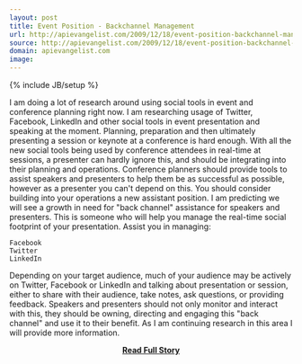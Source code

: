 ```yaml
---
layout: post
title: Event Position - Backchannel Management
url: http://apievangelist.com/2009/12/18/event-position-backchannel-management/
source: http://apievangelist.com/2009/12/18/event-position-backchannel-management/
domain: apievangelist.com
image: 
---
```

{% include JB/setup %}<p>I am doing a lot of research around using social tools in event and conference planning right now. I am researching usage of Twitter, Facebook, LinkedIn and other social tools in event presentation and speaking at the moment.
Planning, preparation and then ultimately presenting a session or keynote at a conference is hard enough. With all the new social tools being used by conference attendees in real-time at sessions, a presenter can hardly ignore this, and should be integrating into their planning and operations.
Conference planners should provide tools to assist speakers and presenters to help them be as successful as possible, however as a presenter you can't depend on this. You should consider building into your operations a new assistant position.
I am predicting we will see a growth in need for "back channel" assistance for speakers and presenters. This is someone who will help you manage the real-time social footprint of your presentation. Assist you in managing:

	Facebook
	Twitter
	LinkedIn

Depending on your target audience, much of your audience may be actively on Twitter, Facebook or LinkedIn and talking about presentation or session, either to share with their audience, take notes, ask questions, or providing feedback.
Speakers and presenters should not only monitor and interact with this, they should be owning, directing and engaging this "back channel" and use it to their benefit.
As I am continuing research in this area I will provide more information.
</p>
<center><p><a href="http://apievangelist.com/2009/12/18/event-position-backchannel-management/" style='padding:25px; font-sze:18px; font-weight: bold;'>Read Full Story</a></p></center>
